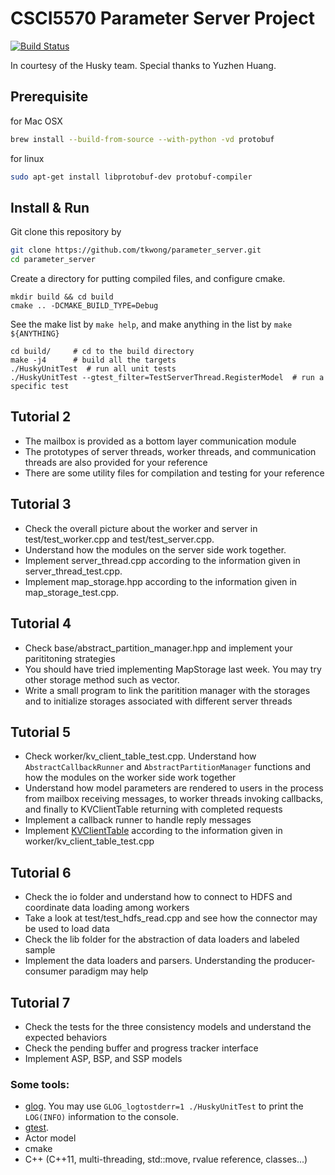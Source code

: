# CSCI5570 Parameter Server Project
[![Build Status](https://travis-ci.com/tkwong/parameter_server.svg?token=v5f8d2CdYyiLA4FrugpX&branch=master)](https://travis-ci.com/tkwong/parameter_server)

In courtesy of the Husky team. Special thanks to Yuzhen Huang.

## Prerequisite
for Mac OSX
```sh
brew install --build-from-source --with-python -vd protobuf
```
for linux
```sh
sudo apt-get install libprotobuf-dev protobuf-compiler
```

## Install & Run
Git clone this repository by
```sh
git clone https://github.com/tkwong/parameter_server.git
cd parameter_server
```
Create a directory for putting compiled files, and configure cmake.
```
mkdir build && cd build
cmake .. -DCMAKE_BUILD_TYPE=Debug
```
See the make list by `make help`, and make anything in the list by `make ${ANYTHING}`

```
cd build/     # cd to the build directory
make -j4      # build all the targets
./HuskyUnitTest  # run all unit tests
./HuskyUnitTest --gtest_filter=TestServerThread.RegisterModel  # run a specific test
```

## Tutorial 2
* The mailbox is provided as a bottom layer communication module
* The prototypes of server threads, worker threads, and communication threads are also provided for your reference
* There are some utility files for compilation and testing for your reference

## Tutorial 3
* Check the overall picture about the worker and server in test/test\_worker.cpp and test/test\_server.cpp.
* Understand how the modules on the server side work together.
* Implement server\_thread.cpp according to the information given in server\_thread\_test.cpp.
* Implement map\_storage.hpp according to the information given in map\_storage\_test.cpp.

## Tutorial 4
* Check base/abstract_partition_manager.hpp and implement your parititoning strategies
* You should have tried implementing MapStorage last week. You may try other storage method such as vector.
* Write a small program to link the paritition manager with the storages and to initialize storages associated with different server threads

## Tutorial 5
* Check worker/kv\_client\_table\_test.cpp. Understand how `AbstractCallbackRunner` and `AbstractPartitionManager` functions and how the modules on the worker side work together
* Understand how model parameters are rendered to users in the process from mailbox receiving messages, to worker threads invoking callbacks, and finally to KVClientTable returning with completed requests
* Implement a callback runner to handle reply messages
* Implement [KVClientTable](worker/kv_client_table.hpp) according to the information given in worker/kv\_client\_table\_test.cpp

## Tutorial 6
* Check the io folder and understand how to connect to HDFS and coordinate data loading among workers
* Take a look at test/test_hdfs_read.cpp and see how the connector may be used to load data
* Check the lib folder for the abstraction of data loaders and labeled sample
* Implement the data loaders and parsers. Understanding the producer-consumer paradigm may help

## Tutorial 7
* Check the tests for the three consistency models and understand the expected behaviors
* Check the pending buffer and progress tracker interface
* Implement ASP, BSP, and SSP models

### Some tools: 
* [glog](http://rpg.ifi.uzh.ch/docs/glog.html). You may use `GLOG_logtostderr=1 ./HuskyUnitTest` to print the `LOG(INFO)` information to the console.
* [gtest](https://github.com/google/googletest/blob/master/googletest/docs/Primer.md).
* Actor model
* cmake
* C++ (C++11, multi-threading, std::move, rvalue reference, classes...)
